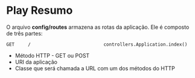 # Play Resumo  

O arquivo **config/routes** armazena as rotas da aplicação. Ele é composto de três partes:  

    GET     /                           controllers.Application.index()

+ Método HTTP - GET ou POST
+ URI da aplicação
+ Classe que será chamada a URL com um dos métodos do HTTP


